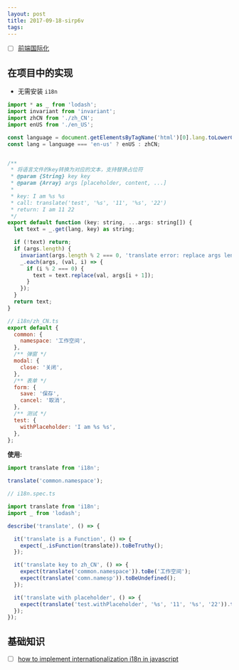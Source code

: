 ```yaml
---
layout: post
title: 2017-09-18-sirp6v
tags:
---
```


* [ ] [前端国际化](https://mp.weixin.qq.com/s?__biz=MjM5MTA1MjAxMQ==&mid=2651226833&idx=1&sn=1ac7c62d3ab39e5868b39bd430378cf1&chksm=bd495b558a3ed2437e4b83e7b1142241d7d691876e5e1d59afb8d9ddd026b1f0fe153d417ed0&scene=0&key=849bd8105e7e637f7b9a2de395a71878f5baeb31e20dc59da62827ebc678a53a4a990c0ed78859b786ac1b984d9c3826de25a4bba0f064456eba1e1c49b13f024d3348af9439c7c2ebeb91b3e8eba876&ascene=0&uin=MjM2MjA5MDU4MA%3D%3D&devicetype=iMac+MacBookPro11%2C4+OSX+OSX+10.12+build\(16A323\)&version=12020810&nettype=WIFI&fontScale=100&pass_ticket=CG1WGYvL3VT22wl9e4u2htjdun3Cd%2FMo%2BTV3J3L5OacoSQAWGcuwqLfYaPStdTYz)


## 在项目中的实现
* 无需安装 `i18n`

```javascript
import * as _ from 'lodash';
import invariant from 'invariant';
import zhCN from './zh_CN';
import enUS from './en_US';

const language = document.getElementsByTagName('html')[0].lang.toLowerCase();
const lang = language === 'en-us' ? enUS : zhCN;


/**
 * 将语言文件的key转换为对应的文本，支持替换占位符
 * @param {String} key key
 * @param {Array} args [placeholder, content, ...]
 *
 * key: I am %s %s
 * call: translate('test', '%s', '11', '%s', '22')
 * return: I am 11 22
 */
export default function (key: string, ...args: string[]) {
  let text = _.get(lang, key) as string;

  if (!text) return;
  if (args.length) {
    invariant(args.length % 2 === 0, 'translate error: replace args length sould be even');
    _.each(args, (val, i) => {
      if (i % 2 === 0) {
        text = text.replace(val, args[i + 1]);
      }
    });
  }
  return text;
}

// i18n/zh_CN.ts
export default {
  common: {
    namespace: '工作空间',
  },
  /** 弹窗 */
  modal: {
    close: '关闭',
  },
  /** 表单 */
  form: {
    save: '保存',
    cancel: '取消',
  },
  /** 测试 */
  test: {
    withPlaceholder: 'I am %s %s',
  },
};
```

**使用:**
```javascript
import translate from 'i18n';

translate('common.namespace');

// i18n.spec.ts

import translate from 'i18n';
import _ from 'lodash';

describe('translate', () => {

  it('translate is a Function', () => {
    expect(_.isFunction(translate)).toBeTruthy();
  });

  it('translate key to zh_CN', () => {
    expect(translate('common.namespace')).toBe('工作空间');
    expect(translate('comn.namesp')).toBeUndefined();
  });

  it('translate with placeholder', () => {
    expect(translate('test.withPlaceholder', '%s', '11', '%s', '22')).toMatch('I am 11 22');
  });
});
```

## 基础知识

* [ ] [how to implement internationalization i18n in javascript](https://www.sitepoint.com/how-to-implement-internationalization-i18n-in-javascript/)


